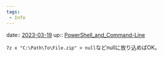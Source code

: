 ```yaml
---
tags:
 - Info
---
```


date:: [2023-03-19](/Daily_Note/2023-03-19.md)
up:: [PowerShell_and_Command-Line](../Bar/App/PowerShell_and_Command-Line.md)

`7z x "C:\Path\To\File.zip" > null`などnullに放り込めばOK。